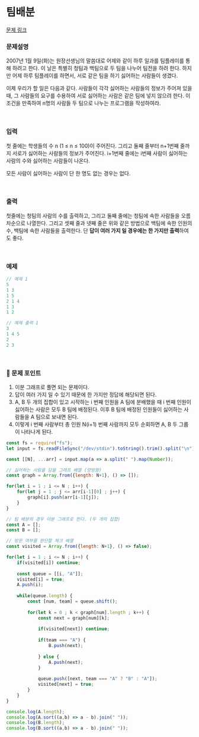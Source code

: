 # **팀배분**

[문제 링크](https://www.acmicpc.net/problem/1953)

### 문제설명

2007년 1월 9일(화)는 원장선생님의 말씀대로 어제와 같이 하루 일과를 팀플레이를 통해 하려고 한다. 이 날은 특별히 청팀과 백팀으로 두 팀을 나누어 팀전을 하려 한다. 하지만 어제 하루 팀플레이를 하면서, 서로 같은 팀을 하기 싫어하는 사람들이 생겼다.

이제 우리가 할 일은 다음과 같다. 사람들이 각각 싫어하는 사람들의 정보가 주어져 있을 때, 그 사람들의 요구를 수용하여 서로 싫어하는 사람은 같은 팀에 넣지 않으려 한다. 이 조건을 만족하여 n명의 사람들 두 팀으로 나누는 프로그램을 작성하여라.

<br>

### 입력

첫 줄에는 학생들의 수 n (1 ≤ n ≤ 100)이 주어진다. 그리고 둘째 줄부터 n+1번째 줄까지 서로가 싫어하는 사람들의 정보가 주어진다. i+1번째 줄에는 i번째 사람이 싫어하는 사람의 수와 싫어하는 사람들이 나온다.

모든 사람이 싫어하는 사람이 단 한 명도 없는 경우는 없다.

<br>

### 출력

첫줄에는 청팀의 사람의 수를 출력하고, 그리고 둘째 줄에는 청팀에 속한 사람들을 오름차순으로 나열한다. 그리고 셋째 줄과 넷째 줄은 위와 같은 방법으로 백팀에 속한 인원의 수, 백팀에 속한 사람들을 출력한다. 단 **답이 여러 가지 일 경우에는 한 가지만 출력**하여도 좋다.

<br>

### 예제

```jsx
// 예제 1
5
1 3
1 5
2 1 4
1 3
1 2

// 예제 출력 1
3
1 4 5
2
2 3
```

<br>

### 📕 문제 포인트

1. 이분 그래프로 풀면 되는 문제이다.
2. 답이 여러 가지 일 수 있기 때문에 한 가지만 정답에 해당되면 된다.
3. A, B 두 개의 집합이 있고 시작하는 i 번째 인원을 A 팀에 분배했을 때 i 번째 인원이 싫어하는 사람은 모두 B 팀에 배정된다. 이후 B 팀에 배정된 인원들이 싫어하는 사람들을 A 팀으로 보내면 된다.
4. 이렇게 i 번째 사람부터 총 인원 N(i+1) 번째 사람까지 모두 순회하면 A, B 두 그룹이 나타나게 된다.

```js
const fs = require("fs");
let input = fs.readFileSync("/dev/stdin").toString().trim().split("\n");

const [[N], ...arr] = input.map(a => a.split(" ").map(Number));

// 싫어하는 사람을 담을 그래프 배열 (양방향)
const graph = Array.from({length: N+1}, () => []);

for(let i = 1 ; i <= N ; i++) {
    for(let j = 1 ; j <= arr[i-1][0] ; j++) {
        graph[i].push(arr[i-1][j]);
    }
}

// 팀 배분의 경우 이분 그래프로 한다. (두 개의 집합)
const A = [];
const B = [];

// 방문 여부를 판단할 체크 배열
const visited = Array.from({length: N+1}, () => false);

for(let i = 1 ; i <= N ; i++) {
    if(visited[i]) continue;
    
    const queue = [[i, "A"]];
    visited[i] = true;
    A.push(i);
    
    while(queue.length) {
        const [num, team] = queue.shift();
        
        for(let k = 0 ; k < graph[num].length ; k++) {
            const next = graph[num][k];
            
            if(visited[next]) continue;
            
            if(team === "A") {
                B.push(next);
                
            } else {
                A.push(next);
            }
            
            queue.push([next, team === "A" ? "B" : "A"]);
            visited[next] = true;
        }
    }
}

console.log(A.length);
console.log(A.sort((a,b) => a - b).join(" "));
console.log(B.length);
console.log(B.sort((a,b) => a - b).join(" "));
```